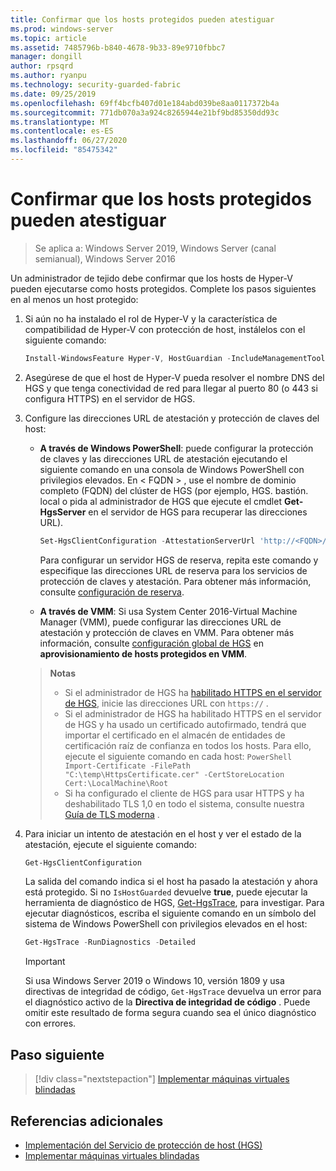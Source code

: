 ```yaml
---
title: Confirmar que los hosts protegidos pueden atestiguar
ms.prod: windows-server
ms.topic: article
ms.assetid: 7485796b-b840-4678-9b33-89e9710fbbc7
manager: dongill
author: rpsqrd
ms.author: ryanpu
ms.technology: security-guarded-fabric
ms.date: 09/25/2019
ms.openlocfilehash: 69ff4bcfb407d01e184abd039be8aa0117372b4a
ms.sourcegitcommit: 771db070a3a924c8265944e21bf9bd85350dd93c
ms.translationtype: MT
ms.contentlocale: es-ES
ms.lasthandoff: 06/27/2020
ms.locfileid: "85475342"
---
```

# <a name="confirm-guarded-hosts-can-attest"></a>Confirmar que los hosts protegidos pueden atestiguar

>Se aplica a: Windows Server 2019, Windows Server (canal semianual), Windows Server 2016

Un administrador de tejido debe confirmar que los hosts de Hyper-V pueden ejecutarse como hosts protegidos. Complete los pasos siguientes en al menos un host protegido:

1. Si aún no ha instalado el rol de Hyper-V y la característica de compatibilidad de Hyper-V con protección de host, instálelos con el siguiente comando:

    ```powershell
    Install-WindowsFeature Hyper-V, HostGuardian -IncludeManagementTools -Restart
    ```

2. Asegúrese de que el host de Hyper-V pueda resolver el nombre DNS del HGS y que tenga conectividad de red para llegar al puerto 80 (o 443 si configura HTTPS) en el servidor de HGS.

3. Configure las direcciones URL de atestación y protección de claves del host:

    - **A través de Windows PowerShell**: puede configurar la protección de claves y las direcciones URL de atestación ejecutando el siguiente comando en una consola de Windows PowerShell con privilegios elevados. En &lt; FQDN &gt; , use el nombre de dominio completo (FQDN) del clúster de HGS (por ejemplo, HGS. bastión. local o pida al administrador de HGS que ejecute el cmdlet **Get-HgsServer** en el servidor de HGS para recuperar las direcciones URL).

        ```PowerShell
        Set-HgsClientConfiguration -AttestationServerUrl 'http://<FQDN>/Attestation' -KeyProtectionServerUrl 'http://<FQDN>/KeyProtection'
         ```

        Para configurar un servidor HGS de reserva, repita este comando y especifique las direcciones URL de reserva para los servicios de protección de claves y atestación. Para obtener más información, consulte [configuración de reserva](guarded-fabric-manage-branch-office.md#fallback-configuration).

    - **A través de VMM**: Si usa System Center 2016-Virtual Machine Manager (VMM), puede configurar las direcciones URL de atestación y protección de claves en VMM. Para obtener más información, consulte [configuración global de HGS](https://technet.microsoft.com/system-center-docs/vmm/scenario/guarded-hosts#configure-global-hgs-settings) en **aprovisionamiento de hosts protegidos en VMM**.

    >**Notas**
    > - Si el administrador de HGS ha [habilitado HTTPS en el servidor de HGS](guarded-fabric-configure-hgs-https.md), inicie las direcciones URL con `https://` .
    > - Si el administrador de HGS ha habilitado HTTPS en el servidor de HGS y ha usado un certificado autofirmado, tendrá que importar el certificado en el almacén de entidades de certificación raíz de confianza en todos los hosts. Para ello, ejecute el siguiente comando en cada host:
       ```PowerShell
       Import-Certificate -FilePath "C:\temp\HttpsCertificate.cer" -CertStoreLocation Cert:\LocalMachine\Root
       ```
    > - Si ha configurado el cliente de HGS para usar HTTPS y ha deshabilitado TLS 1,0 en todo el sistema, consulte nuestra [Guía de TLS moderna](guarded-fabric-troubleshoot-hosts.md#modern-tls) .

4. Para iniciar un intento de atestación en el host y ver el estado de la atestación, ejecute el siguiente comando:

    ```powershell
    Get-HgsClientConfiguration
    ```

    La salida del comando indica si el host ha pasado la atestación y ahora está protegido. Si no `IsHostGuarded` devuelve **true**, puede ejecutar la herramienta de diagnóstico de HGS, [Get-HgsTrace](https://technet.microsoft.com/library/mt718831.aspx), para investigar. Para ejecutar diagnósticos, escriba el siguiente comando en un símbolo del sistema de Windows PowerShell con privilegios elevados en el host:

    ```powershell
    Get-HgsTrace -RunDiagnostics -Detailed
    ```

    > [!IMPORTANT]
    > Si usa Windows Server 2019 o Windows 10, versión 1809 y usa directivas de integridad de código, `Get-HgsTrace` devuelva un error para el diagnóstico activo de la **Directiva de integridad de código** .
    > Puede omitir este resultado de forma segura cuando sea el único diagnóstico con errores.

## <a name="next-step"></a>Paso siguiente

> [!div class="nextstepaction"]
> [Implementar máquinas virtuales blindadas](guarded-fabric-configuration-scenarios-for-shielded-vms-overview.md)

## <a name="additional-references"></a>Referencias adicionales

- [Implementación del Servicio de protección de host (HGS)](guarded-fabric-deploying-hgs-overview.md)
- [Implementar máquinas virtuales blindadas](guarded-fabric-configuration-scenarios-for-shielded-vms-overview.md)
